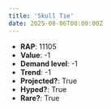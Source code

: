 ```yaml
---
title: 'Skull Tie'
date: 2025-08-06T00:00:00Z
---
```

- **RAP**: 11105
- **Value**: -1
- **Demand level**: -1
- **Trend**: -1
- **Projected?**: True
- **Hyped?**: True
- **Rare?**: True
